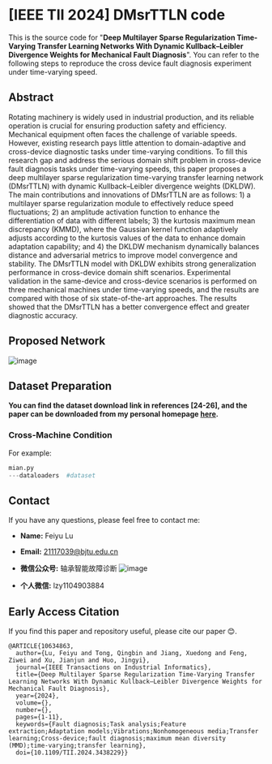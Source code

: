 # [IEEE TII 2024] DMsrTTLN code

This is the source code for "<b>Deep Multilayer Sparse Regularization Time-Varying Transfer Learning Networks With Dynamic Kullback–Leibler Divergence Weights for Mechanical Fault Diagnosis</b>". You can refer to the following steps to reproduce the cross device fault diagnosis experiment under time-varying speed.

## Abstract
Rotating machinery is widely used in industrial production, and its reliable operation is crucial for ensuring production safety and efficiency. Mechanical equipment often faces the challenge of variable speeds. However, existing research pays little attention to domain-adaptive and cross-device diagnostic tasks under time-varying conditions. To fill this research gap and address the serious domain shift problem in cross-device fault diagnosis tasks under time-varying speeds, this paper proposes a deep multilayer sparse regularization time-varying transfer learning network (DMsrTTLN) with dynamic Kullback–Leibler divergence weights (DKLDW). The main contributions and innovations of DMsrTTLN are as follows: 1) a multilayer sparse regularization module to effectively reduce speed fluctuations; 2) an amplitude activation function to enhance the differentiation of data with different labels; 3) the kurtosis maximum mean discrepancy (KMMD), where the Gaussian kernel function adaptively adjusts according to the kurtosis values of the data to enhance domain adaptation capability; and 4) the DKLDW mechanism dynamically balances distance and adversarial metrics to improve model convergence and stability. The DMsrTTLN model with DKLDW exhibits strong generalization performance in cross-device domain shift scenarios. Experimental validation in the same-device and cross-device scenarios is performed on three mechanical machines under time-varying speeds, and the results are compared with those of six state-of-the-art approaches. The results showed that the DMsrTTLN has a better convergence effect and greater diagnostic accuracy.

## Proposed Network

![image](https://github.com/user-attachments/assets/ea5ef1d2-45ed-4252-b6e9-a7b3b453d7bc)



## Dataset Preparation

**You can find the dataset download link in references [24-26], and the paper can be downloaded from my personal homepage [here](https://john-520.github.io/).**


### Cross-Machine Condition

For example:

```python
mian.py
---dataloaders  #dataset

```

## Contact

If you have any questions, please feel free to contact me:

- **Name:** Feiyu Lu
- **Email:** 21117039@bjtu.edu.cn
- **微信公众号:** 轴承智能故障诊断 ![image](https://github.com/user-attachments/assets/c052472c-9bef-41a9-9869-589bc01026e3)

- **个人微信:** lzy1104903884 

## Early Access Citation

If you find this paper and repository useful, please cite our paper 😊.

```
@ARTICLE{10634863,
  author={Lu, Feiyu and Tong, Qingbin and Jiang, Xuedong and Feng, Ziwei and Xu, Jianjun and Huo, Jingyi},
  journal={IEEE Transactions on Industrial Informatics}, 
  title={Deep Multilayer Sparse Regularization Time-Varying Transfer Learning Networks With Dynamic Kullback–Leibler Divergence Weights for Mechanical Fault Diagnosis}, 
  year={2024},
  volume={},
  number={},
  pages={1-11},
  keywords={Fault diagnosis;Task analysis;Feature extraction;Adaptation models;Vibrations;Nonhomogeneous media;Transfer learning;Cross-device;fault diagnosis;maximum mean diversity (MMD);time-varying;transfer learning},
  doi={10.1109/TII.2024.3438229}}

```
